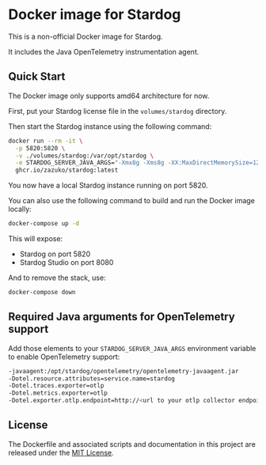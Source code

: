 # Docker image for Stardog

This is a non-official Docker image for Stardog.

It includes the Java OpenTelemetry instrumentation agent.

## Quick Start

The Docker image only supports amd64 architecture for now.

First, put your Stardog license file in the `volumes/stardog` directory.

Then start the Stardog instance using the following command:

```sh
docker run --rm -it \
  -p 5820:5820 \
  -v ./volumes/stardog:/var/opt/stardog \
  -e STARDOG_SERVER_JAVA_ARGS="-Xmx8g -Xms8g -XX:MaxDirectMemorySize=12g" \
  ghcr.io/zazuko/stardog:latest
```

You now have a local Stardog instance running on port 5820.

You can also use the following command to build and run the Docker image locally:

```sh
docker-compose up -d
```

This will expose:

- Stardog on port 5820
- Stardog Studio on port 8080

And to remove the stack, use:

```sh
docker-compose down
```

## Required Java arguments for OpenTelemetry support

Add those elements to your `STARDOG_SERVER_JAVA_ARGS` environment variable to enable OpenTelemetry support:

```sh
-javaagent:/opt/stardog/opentelemetry/opentelemetry-javaagent.jar
-Dotel.resource.attributes=service.name=stardog
-Dotel.traces.exporter=otlp
-Dotel.metrics.exporter=otlp
-Dotel.exporter.otlp.endpoint=http://<url to your otlp collector endpoint>
```

## License

The Dockerfile and associated scripts and documentation in this project are released under the [MIT License](LICENSE).
